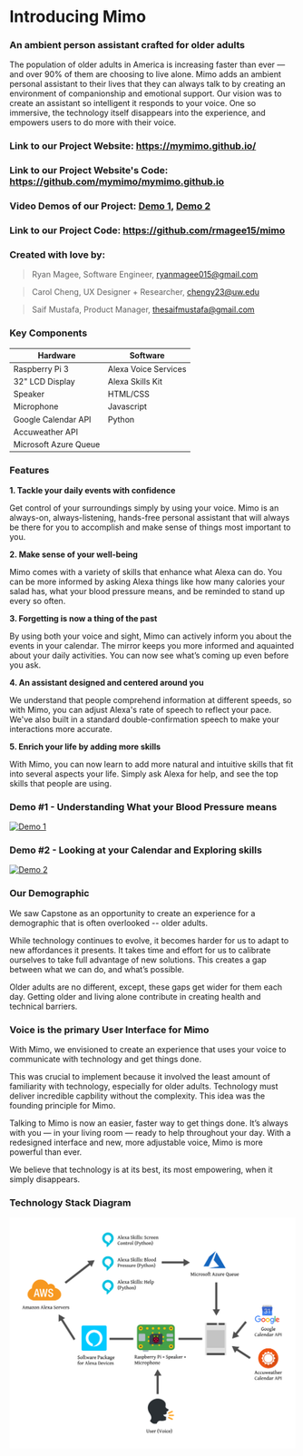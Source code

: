 # Introducing Mimo
### An ambient person assistant crafted for older adults

The population of older adults in America is increasing faster than ever — and over 90% of them are choosing to live alone. 
Mimo adds an ambient personal assistant to their lives that they can always talk to by creating an environment of companionship and emotional support. Our vision was to create an assistant so intelligent it responds to your voice. One so immersive, the technology itself disappears into the experience, and empowers users to do more with their voice. 

### Link to our Project Website: https://mymimo.github.io/

### Link to our Project Website's Code: https://github.com/mymimo/mymimo.github.io

### Video Demos of our Project: [Demo 1](https://www.youtube.com/watch?v=zmxw1mLzsIk), [Demo 2](https://www.youtube.com/watch?v=bl2Kor7aM2Y)

### Link to our Project Code: https://github.com/rmagee15/mimo

### Created with love by:
> Ryan Magee, Software Engineer, ryanmagee015@gmail.com

> Carol Cheng, UX Designer + Researcher, chengy23@uw.edu

> Saif Mustafa, Product Manager, thesaifmustafa@gmail.com


### Key Components

| Hardware              | Software             |
| -------------------   |--------------------  |
| Raspberry Pi 3        | Alexa Voice Services |
| 32" LCD Display       | Alexa Skills Kit     |
| Speaker               | HTML/CSS             |
| Microphone            | Javascript           |
| Google Calendar API   | Python               |
| Accuweather API       |                      |
| Microsoft Azure Queue |                      |


### Features

**1. Tackle your daily events with confidence**

Get control of your surroundings simply by using your voice. Mimo is an always-on, always-listening, hands-free personal assistant that will always be there for you to accomplish and make sense of things most important to you.

**2. Make sense of your well-being**

Mimo comes with a variety of skills that enhance what Alexa can do. You can be more informed by asking Alexa things like how many calories your salad has, what your blood pressure means, and be reminded to stand up every so often.

**3. Forgetting is now a thing of the past**

By using both your voice and sight, Mimo can actively inform you about the events in your calendar. The mirror keeps you more informed and aquainted about your daily activities. You can now see what’s coming up even before you ask.

**4. An assistant designed and centered around you**

We understand that people comprehend information at different speeds, so with Mimo, you can adjust Alexa's rate of speech to reflect your pace. We've also built in a standard double-confirmation speech to make your interactions more accurate.

**5. Enrich your life by adding more skills**

With Mimo, you can now learn to add more natural and intuitive skills that fit into several aspects your life. Simply ask Alexa for help, and see the top skills that people are using.

### Demo #1 - Understanding What your Blood Pressure means

[![Demo 1](https://img.youtube.com/vi/zmxw1mLzsIk/0.jpg)](https://www.youtube.com/watch?v=zmxw1mLzsIk)


### Demo #2 - Looking at your Calendar and Exploring skills

[![Demo 2](https://img.youtube.com/vi/bl2Kor7aM2Y/0.jpg)](https://www.youtube.com/watch?v=bl2Kor7aM2Y)

### Our Demographic

We saw Capstone as an opportunity to create an experience for a 
demographic that is often overlooked -- older adults. 


While technology continues to evolve, it becomes harder for 
us to adapt to new affordances it presents. It takes time and 
effort for us to calibrate ourselves to take full advantage of 
new solutions. This creates a gap between what we can do, 
and what’s possible. 

Older adults are no different, except, these gaps get wider for 
them each day. Getting older and living alone contribute in 
creating health and technical barriers. 

### Voice is the primary User Interface for Mimo

With Mimo, we envisioned to create an experience that uses your voice to 
communicate with technology and get things done. 

This was crucial to implement because it involved the least amount of familiarity 
with technology, especially for older adults. Technology must deliver incredible 
capbility without the complexity. This idea was the founding principle for Mimo. 

Talking to Mimo is now an easier, faster way to get things done. It’s always with 
you — in your living room — ready to help throughout your day. With a redesigned 
interface and new, more adjustable voice, Mimo is more powerful than ever. 

We believe that technology is at its best, its most empowering, when it simply disappears.

### Technology Stack Diagram

![Technology Stack Diagram](/technologies2.jpg)

